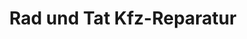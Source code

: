 ---
title: "Rad und Tat Kfz-Reparatur"
url: /goettingen/rad-und-tat-kfz-reparatur/
shop: Autowerkstatt
---
